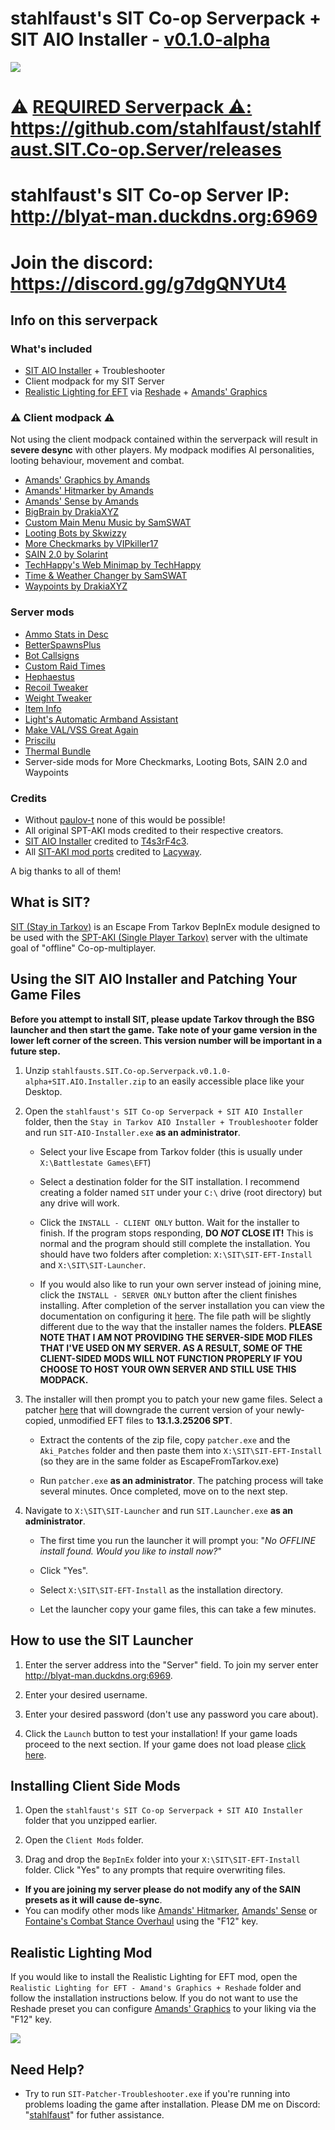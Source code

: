 # stahlfaust's SIT Co-op Serverpack + SIT AIO Installer - [v0.1.0-alpha](https://github.com/stahlfaust/stahlfaust.SIT.Co-op.Server/releases)
![](https://github.com/stahlfaust/stahlfaust.SIT.Co-op.Server/assets/135766383/8e230f0f-768d-4655-a5f7-5cdbac6dfe7b)
# ⚠️ <ins>REQUIRED Serverpack<ins> ⚠️: https://github.com/stahlfaust/stahlfaust.SIT.Co-op.Server/releases
# stahlfaust's SIT Co-op Server IP: http://blyat-man.duckdns.org:6969
# Join the discord: https://discord.gg/g7dgQNYUt4
## Info on this serverpack
### What's included
- [SIT AIO Installer](https://github.com/T4s3rF4c3/SIT-AIO-Installer-3.6.1) + Troubleshooter
- Client modpack for my SIT Server
- [Realistic Lighting for EFT](https://hub.sp-tarkov.com/files/file/1429-realistic-lighting-for-eft/) via [Reshade](https://reshade.me/) + [Amands' Graphics](https://hub.sp-tarkov.com/files/file/813-amands-s-graphics/)
### ⚠️ Client modpack ⚠️
Not using the client modpack contained within the serverpack will result in **severe desync** with other players. My modpack modifies AI personalities, looting behaviour, movement and combat.
- [Amands' Graphics by Amands](https://hub.sp-tarkov.com/files/file/813-amands-s-graphics/)
- [Amands' Hitmarker by Amands](https://hub.sp-tarkov.com/files/file/798-amands-s-hitmarker/)
- [Amands' Sense by Amands](https://hub.sp-tarkov.com/files/file/1361-amands-sense/)
- [BigBrain by DrakiaXYZ](https://hub.sp-tarkov.com/files/file/1219-bigbrain/)
- [Custom Main Menu Music by SamSWAT](https://hub.sp-tarkov.com/files/file/589-custom-main-menu-music/)
- [Looting Bots by Skwizzy](https://hub.sp-tarkov.com/files/file/1096-looting-bots/)
- [More Checkmarks by VIPkiller17](https://hub.sp-tarkov.com/files/file/1159-morecheckmarks/)
- [SAIN 2.0 by Solarint](https://hub.sp-tarkov.com/files/file/1062-sain-2-0-solarint-s-ai-modifications-full-ai-combat-system-replacement/)
- [TechHappy's Web Minimap by TechHappy](https://hub.sp-tarkov.com/files/file/1421-techhappy-s-web-minimap/)
- [Time & Weather Changer by SamSWAT](https://hub.sp-tarkov.com/files/file/487-time-weather-changer/)
- [Waypoints by DrakiaXYZ](https://hub.sp-tarkov.com/files/file/1119-waypoints-expanded-bot-patrols-and-navmesh/)
### Server mods
- [Ammo Stats in Desc](https://hub.sp-tarkov.com/files/file/284-ammo-stats-in-description/)
- [BetterSpawnsPlus](https://hub.sp-tarkov.com/files/file/1002-betterspawnsplus/)
- [Bot Callsigns](https://hub.sp-tarkov.com/files/file/1124-callsign/)
- [Custom Raid Times](https://hub.sp-tarkov.com/files/file/771-custom-raid-times/)
- [Hephaestus](https://hub.sp-tarkov.com/files/file/886-hephaestus/)
- [Recoil Tweaker](https://hub.sp-tarkov.com/files/file/866-recoil-tweaker/)
- [Weight Tweaker](https://hub.sp-tarkov.com/files/file/867-weight-tweaker/)
- [Item Info](https://hub.sp-tarkov.com/files/file/985-item-info/)
- [Light's Automatic Armband Assistant](https://hub.sp-tarkov.com/files/file/1490-light-s-automatic-armband-assistant/)
- [Make VAL/VSS Great Again](https://hub.sp-tarkov.com/files/file/1496-make-val-vss-great-again/)
- [Priscilu](https://hub.sp-tarkov.com/files/file/546-priscilu-the-trader/)
- [Thermal Bundle](https://hub.sp-tarkov.com/files/file/1326-thermal-bundle/)
- Server-side mods for More Checkmarks, Looting Bots, SAIN 2.0 and Waypoints
### Credits
- Without [paulov-t](https://github.com/paulov-t) none of this would be possible!
- All original SPT-AKI mods credited to their respective creators.
- [SIT AIO Installer](https://github.com/T4s3rF4c3/SIT-AIO-Installer-3.6.1) credited to [T4s3rF4c3](https://github.com/T4s3rF4c3).
- All [SIT-AKI mod ports](https://github.com/Lacyway/SIT-Mod-Ports) credited to [Lacyway](https://github.com/Lacyway).

A big thanks to all of them!
## What is SIT?
[SIT (Stay in Tarkov)](https://github.com/paulov-t/SIT.Core) is an Escape From Tarkov BepInEx module designed to be used with the [SPT-AKI (Single Player Tarkov)](https://www.sp-tarkov.com/#features) server with the ultimate goal of "offline" Co-op-multiplayer.
## Using the SIT AIO Installer and Patching Your Game Files
**Before you attempt to install SIT, please update Tarkov through the BSG launcher and then start the game.**
**Take note of your game version in the lower left corner of the screen. This version number will be important in a future step.**
1. Unzip `stahlfausts.SIT.Co-op.Serverpack.v0.1.0-alpha+SIT.AIO.Installer.zip` to an easily accessible place like your Desktop.

2. Open the `stahlfaust's SIT Co-op Serverpack + SIT AIO Installer` folder, then the `Stay in Tarkov AIO Installer + Troubleshooter` folder and run `SIT-AIO-Installer.exe`  **as an administrator**.

	- Select your live Escape from Tarkov folder (this is usually under `X:\Battlestate Games\EFT`)

	- Select a destination folder for the SIT installation. I recommend creating a folder named `SIT` under your `C:\` drive (root directory) but any drive will work.

	- Click the `INSTALL - CLIENT ONLY` button. Wait for the installer to finish. If the program stops responding, **DO _NOT_ CLOSE IT!** This is normal and the program should still complete the installation. You should have two folders after completion: `X:\SIT\SIT-EFT-Install` and `X:\SIT\SIT-Launcher`.

	- If you would also like to run your own server instead of joining mine, click the `INSTALL - SERVER ONLY` button after the client finishes installing. After completion of the server installation you can view the documentation on configuring it [here](https://github.com/paulov-t/SIT.Core/wiki/Step-By-Step-Installation-Guide-English#configuring-the-server). The file path will be slightly different due to the way that the installer names the folders. **PLEASE NOTE THAT I AM NOT PROVIDING THE SERVER-SIDE MOD FILES THAT I'VE USED ON MY SERVER. AS A RESULT, SOME OF THE CLIENT-SIDED MODS WILL NOT FUNCTION PROPERLY IF YOU CHOOSE TO HOST YOUR OWN SERVER AND STILL USE THIS MODPACK.**

3. The installer will then prompt you to patch your new game files. Select a patcher [here](https://hub.sp-tarkov.com/files/file/204-aki-patcher/#versions) that will downgrade the current version of your newly-copied, unmodified EFT files to **13.1.3.25206 SPT**.

	- Extract the contents of the zip file, copy `patcher.exe` and the `Aki_Patches` folder and then paste them into `X:\SIT\SIT-EFT-Install` (so they are in the same folder as EscapeFromTarkov.exe)

	- Run `patcher.exe` **as an administrator**. The patching process will take several minutes. Once completed, move on to the next step.

4. Navigate to `X:\SIT\SIT-Launcher` and run `SIT.Launcher.exe`  **as an administrator**.

	- The first time you run the launcher it will prompt you:
"_No OFFLINE install found. Would you like to install now?_"

	- Click "Yes".

	- Select `X:\SIT\SIT-EFT-Install` as the installation directory.

	- Let the launcher copy your game files, this can take a few minutes.

## How to use the SIT Launcher
1. Enter the server address into the "Server" field. To join my server enter http://blyat-man.duckdns.org:6969.

2. Enter your desired username.

3. Enter your desired password (don't use any password you care about).

4. Click the `Launch` button to test your installation! If your game loads proceed to the next section. If your game does not load please [click here](https://github.com/stahlfaust/stahlfaust-SIT-Co-op-Server/blob/main/README.md#need-help).
## Installing Client Side Mods
1. Open the `stahlfaust's SIT Co-op Serverpack + SIT AIO Installer` folder that you unzipped earlier.

2. Open the `Client Mods` folder.

3. Drag and drop the `BepInEx` folder into your `X:\SIT\SIT-EFT-Install` folder. Click "Yes" to any prompts that require overwriting files.
- **If you are joining my server please do not modify any of the SAIN presets as it will cause de-sync**.
- You can modify other mods like [Amands' Hitmarker](https://hub.sp-tarkov.com/files/file/798-amands-s-hitmarker/), [Amands' Sense](https://hub.sp-tarkov.com/files/file/1361-amands-sense/) or [Fontaine's Combat Stance Overhaul](https://hub.sp-tarkov.com/files/file/1098-fontaine-s-combat-stance-overhaul/) using the "F12" key.
## Realistic Lighting Mod
If you would like to install the Realistic Lighting for EFT mod, open the `Realistic Lighting for EFT - Amand's Graphics + Reshade` folder and follow the installation instructions below. If you do not want to use the Reshade preset you can configure [Amands' Graphics](https://hub.sp-tarkov.com/files/file/813-amands-s-graphics/) to your liking via the "F12" key.

![](https://github.com/stahlfaust/stahlfaust.SIT.Co-op.Server/assets/135766383/1e786d44-36b1-4fe7-82d4-e5d010b0ab06)

## Need Help?
- Try to run `SIT-Patcher-Troubleshooter.exe` if you're running into problems loading the game after installation.
Please DM me on Discord: "[stahlfaust](https://discord.com/users/588465573009162251)" for futher assistance.
